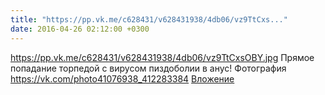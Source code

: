 ```yaml
---
title: "https://pp.vk.me/c628431/v628431938/4db06/vz9TtCxs..."
date: 2016-04-26 02:12:00 +0300
---
```


https://pp.vk.me/c628431/v628431938/4db06/vz9TtCxsOBY.jpg Прямое попадание торпедой с вирусом пиздоболии в анус!
Фотография
<a class="vk-attach" href="https://vk.com/photo41076938_412283384">https://vk.com/photo41076938_412283384</a>
<a class="vk-attach" href="https://vk.com/photo41076938_412283384">Вложение</a>
